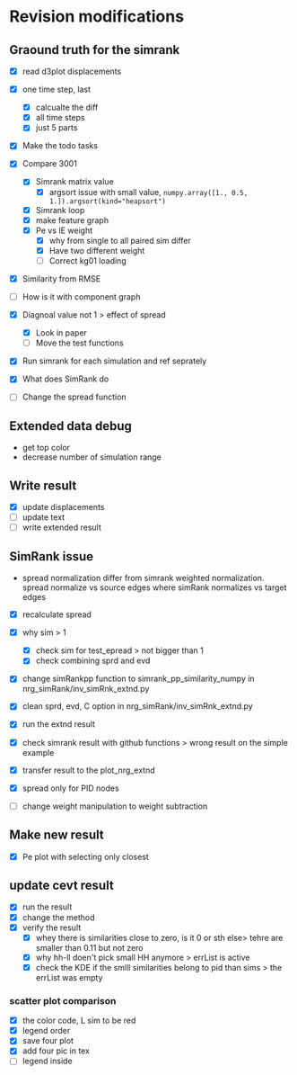 # Revision modifications

## Graound truth for the simrank

- [x] read d3plot displacements
- [x] one time step, last

  - [x] calcualte the diff
  - [x] all time steps
  - [x] just 5 parts

- [x] Make the todo tasks
- [x] Compare 3001
  - [x] Simrank matrix value
    - [x] argsort issue with small value, `numpy.array([1., 0.5, 1.]).argsort(kind="heapsort")`
  - [x] Simrank loop
  - [x] make feature graph
  - [x] Pe vs IE weight
    - [x] why from single to all paired sim differ
    - [x] Have two different weight
    - [ ] Correct kg01 loading
- [x] Similarity from RMSE
- [ ] How is it with component graph
- [x] Diagnoal value not 1 > effect of spread
  - [x] Look in paper
  - [ ] Move the test functions
- [x] Run simrank for each simulation and ref seprately
- [x] What does SimRank do
- [ ] Change the spread function

## Extended data debug

- get top color
- decrease number of simulation range

## Write result

- [x] update displacements
- [ ] update text
- [ ] write extended result

## SimRank issue

- spread normalization differ from simrank weighted normalization. spread normalize vs source edges where simRank normalizes vs target edges
- [x] recalculate spread
- [x] why sim > 1
  - [x] check sim for test_epread > not bigger than 1
  - [x] check combining sprd and evd
- [x] change simRankpp function to simrank_pp_similarity_numpy in nrg_simRank/inv_simRnk_extnd.py
- [x] clean sprd, evd, C option in nrg_simRank/inv_simRnk_extnd.py
- [x] run the extnd result
- [x] check simrank result with github functions > wrong result on the simple example
- [x] transfer result to the plot_nrg_extnd

- [x] spread only for PID nodes
- [ ] change weight manipulation to weight subtraction

## Make new result

- [x] Pe plot with selecting only closest

## update cevt result

- [x] run the result
- [x] change the method
- [x] verify the result
  - [x] whey there is similarities close to zero, is it 0 or sth else> tehre are smaller than 0.11 but not zero
  - [x] why hh-ll doen't pick small HH anymore > errList is active
  - [x] check the KDE if the smlll similarities belong to pid than sims > the errList was empty

### scatter plot comparison

- [x] the color code, L sim to be red
- [x] legend order
- [x] save four plot
- [x] add four pic in tex
- [ ] legend inside
